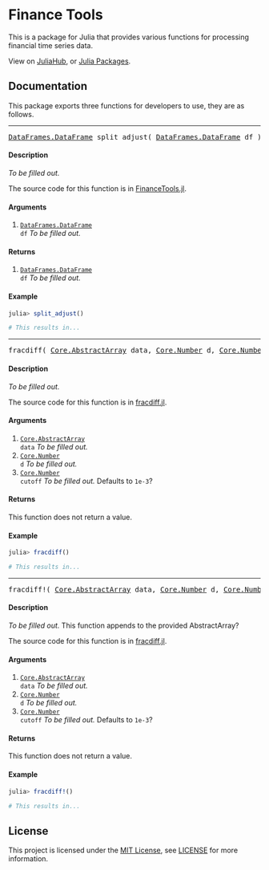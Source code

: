 # Finance Tools

This is a package for Julia that provides various functions for processing financial time series data.

View on [JuliaHub](https://juliahub.com/ui/Packages/FinanceTools/barsj), or [Julia Packages](https://juliapackages.com/p/financetools).

## Documentation

This package exports three functions for developers to use, they are as follows.

<hr>

<pre><a href="https://dataframes.juliadata.org/stable/lib/types/#DataFrames.DataFrame">DataFrames.DataFrame</a> split_adjust( <a href="https://dataframes.juliadata.org/stable/lib/types/#DataFrames.DataFrame">DataFrames.DataFrame</a> df )</pre>

#### Description

*To be filled out.*

The source code for this function is in [FinanceTools.jl](/src/FinanceTools.jl#L8-L20).

#### Arguments

1. <code><a href="https://dataframes.juliadata.org/stable/lib/types/#DataFrames.DataFrame">DataFrames.DataFrame</a> df</code> *To be filled out.*

#### Returns

1. <code><a href="https://dataframes.juliadata.org/stable/lib/types/#DataFrames.DataFrame">DataFrames.DataFrame</a> df</code> *To be filled out.*

#### Example

```julia
julia> split_adjust()

# This results in...
```

<hr>

<pre>fracdiff( <a href="https://docs.julialang.org/en/v1/base/arrays/#Core.AbstractArray">Core.AbstractArray</a> data, <a href="https://docs.julialang.org/en/v1/base/numbers/#Core.Number">Core.Number</a> d, <a href="https://docs.julialang.org/en/v1/base/numbers/#Core.Number">Core.Number</a> cutoff = 1e-3 )</pre>

#### Description

*To be filled out.*

The source code for this function is in [fracdiff.jl](/src/fracdiff.jl#L16-L18).

#### Arguments

1. <code><a href="https://docs.julialang.org/en/v1/base/arrays/#Core.AbstractArray">Core.AbstractArray</a> data</code> *To be filled out.*
2. <code><a href="https://docs.julialang.org/en/v1/base/numbers/#Core.Number">Core.Number</a> d</code> *To be filled out.*
3. <code><a href="https://docs.julialang.org/en/v1/base/numbers/#Core.Number">Core.Number</a> cutoff</code> *To be filled out.* Defaults to `1e-3`?

#### Returns

This function does not return a value.

#### Example

```julia
julia> fracdiff()

# This results in...
```

<hr>

<pre>fracdiff!( <a href="https://docs.julialang.org/en/v1/base/arrays/#Core.AbstractArray">Core.AbstractArray</a> data, <a href="https://docs.julialang.org/en/v1/base/numbers/#Core.Number">Core.Number</a> d, <a href="https://docs.julialang.org/en/v1/base/numbers/#Core.Number">Core.Number</a> cutoff = 1e-3 )</pre>

#### Description

*To be filled out.* This function appends to the provided AbstractArray?

The source code for this function is in [fracdiff.jl](/src/fracdiff.jl#L16-L18).

#### Arguments

1. <code><a href="https://docs.julialang.org/en/v1/base/arrays/#Core.AbstractArray">Core.AbstractArray</a> data</code> *To be filled out.*
2. <code><a href="https://docs.julialang.org/en/v1/base/numbers/#Core.Number">Core.Number</a> d</code> *To be filled out.*
3. <code><a href="https://docs.julialang.org/en/v1/base/numbers/#Core.Number">Core.Number</a> cutoff</code> *To be filled out.* Defaults to `1e-3`?

#### Returns

This function does not return a value.

#### Example

```julia
julia> fracdiff!()

# This results in...
```

## License

This project is licensed under the [MIT License](https://choosealicense.com/licenses/mit/), see [LICENSE](/LICENSE) for more information.
